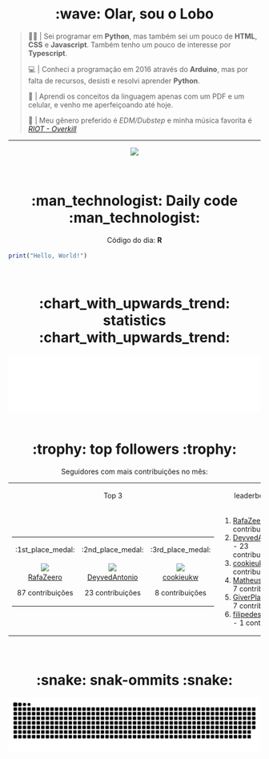 <div align="center">
  <h1>:wave: Olar, sou o Lobo</h1>
</div>

> :technologist: | Sei programar em **Python**, mas também sei um pouco de **HTML**, **CSS** e **Javascript**. Também tenho um pouco de  interesse por **Typescript**.
> 
> :computer: | Conheci a programação em 2016 através do **Arduino**, mas por falta de recursos, desisti e resolvi aprender **Python**.
> 
> :iphone: | Aprendi os conceitos da linguagem apenas com um PDF e um celular, e venho me aperfeiçoando até hoje.
> 
> :musical_note: | Meu gênero preferido é *EDM/Dubstep* e minha música favorita é [*RIOT - Overkill*](https://open.spotify.com/track/4XdaaDFE881SlIaz31pTAG?si=d4e500f50a2f4afe)

***

<p align="center">
  <a href="https://skillicons.dev">
    <img src="https://skillicons.dev/icons?i=py,md,html,css,js,github,git,vscode,linux,ts,sass,react,vite,vercel,arduino" />
  </a>
</p>

<br>

<div align="center">
  <h1>:man_technologist: Daily code :man_technologist:</h1>
  <p>Código do dia: <b>R</b></p>
  
  <div align="left">

```r
print("Hello, World!")
```

  </div>
</div>

<br>

<div align="center">
<h1>:chart_with_upwards_trend: statistics :chart_with_upwards_trend:</h1>
  <a href="https://github.com/Lobooooooo14" target="_blank">
    <img src="https://github.com/Lobooooooo14/Lobooooooo14/blob/renders-output/metrics.plugin.languages.svg" alt="most used languages" width="600px">
  </a>
</div>

<br>

<div align="center">
    <h1>:trophy: top followers :trophy:</h1>
    <p>Seguidores com mais contribuições no mês:</p>
    <table>
        <tr>
            <td align="center">
                <p>Top 3</p>
            </td>
            <td align="center">
                <p>leaderboard</p>
            </td>
        </tr>
        <tr>
            <td width="100px" align="center">
                <table><tr><td width="100px" align="center"><p>:1st_place_medal:</p></td><td width="100px" align="center"><p>:2nd_place_medal:</p></td><td width="100px" align="center"><p>:3rd_place_medal:</p></td></tr><tr><td width="100px" align="center"><img src="https://avatars.githubusercontent.com/u/87309497?v=4" width="100%"/><br><a href="https://github.com/RafaZeero" target="_blank">RafaZeero</a><p>87 contribuições</p></td><td width="100px" align="center"><img src="https://avatars.githubusercontent.com/u/26858993?v=4" width="100%"/><br><a href="https://github.com/DeyvedAntonio" target="_blank">DeyvedAntonio</a><p>23 contribuições</p></td><td width="100px" align="center"><img src="https://avatars.githubusercontent.com/u/65344982?v=4" width="100%"/><br><a href="https://github.com/cookieukw" target="_blank">cookieukw</a><p>8 contribuições</p></td></tr></table>
            </td>
            <td width="fit-content" align="left">
                <ol><li><a href="https://github.com/RafaZeero">RafaZeero</a><span> - 87 contribuicões</span></li><li><a href="https://github.com/DeyvedAntonio">DeyvedAntonio</a><span> - 23 contribuicões</span></li><li><a href="https://github.com/cookieukw">cookieukw</a><span> - 8 contribuicões</span></li><li><a href="https://github.com/MatheusBaldi">MatheusBaldi</a><span> - 7 contribuicões</span></li><li><a href="https://github.com/GiverPlay007">GiverPlay007</a><span> - 7 contribuicões</span></li><li><a href="https://github.com/filipedeschamps">filipedeschamps</a><span> - 1 contribuição</span></li></ol>
            </td>
        </tr>
    </table>
</div>

<br>

<div align="center">
  <h1>:snake: snak-ommits :snake:</h1>
    <picture>
      <source media="(prefers-color-scheme: dark)" srcset="https://raw.githubusercontent.com/Lobooooooo14/Lobooooooo14/snake-output/github-contribution-grid-snake-dark.svg">
      <source media="(prefers-color-scheme: light)" srcset="https://raw.githubusercontent.com/Lobooooooo14/Lobooooooo14/snake-output/github-contribution-grid-snake.svg">
      <img alt="github contribution grid snake animation" src="https://raw.githubusercontent.com/Lobooooooo14/Lobooooooo14/snake-output/github-contribution-grid-snake.svg">
    </picture>
</div>
